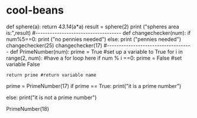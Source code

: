 # cool-beans
def sphere(a):
    return 4*3.14*(a*a)
result = sphere(2)
print ("spheres area is:",result)
#------------------------------------
def changechecker(num):
    if num%5==0:
        print ("no pennies needed")
    else:
        print ("pennies needed")
changechecker(25)
changechecker(17)
#------------------------------------
def PrimeNumber(num):
    prime = True #set up a variable to True
    for i in range(2, num): #have a for loop here
        if num % i ==0:
            prime = False #set variable False
   
    return prime #return variable name
prime = PrimeNumber(17)
if prime == True:
    print("it is a prime number")
    
else:
    print("it is not a prime number")
    
PrimeNumber(18)
